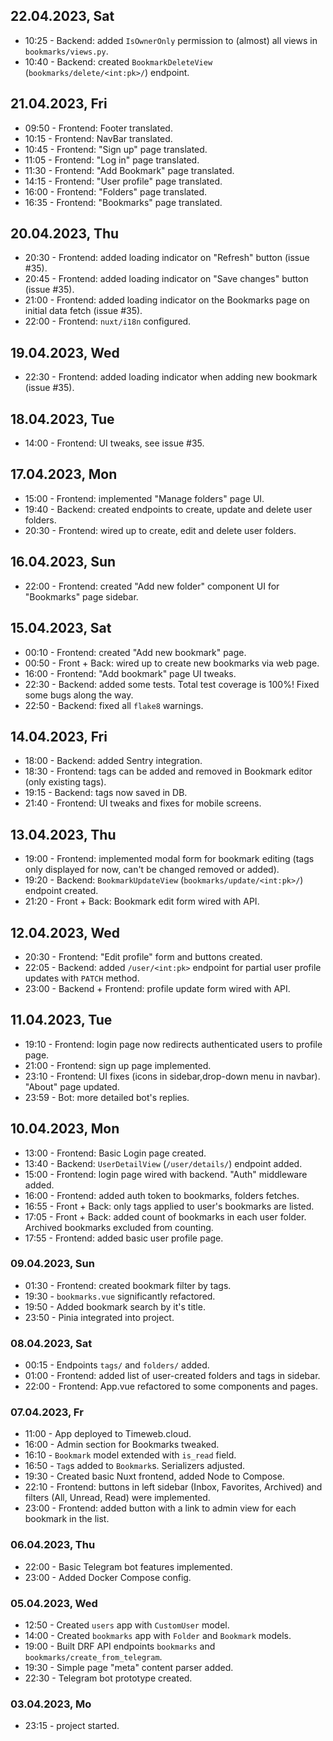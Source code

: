 ## 22.04.2023, Sat

- 10:25 - Backend: added `IsOwnerOnly` permission to (almost) all views in `bookmarks/views.py`.
- 10:40 - Backend: created `BookmarkDeleteView` (`bookmarks/delete/<int:pk>/`) endpoint.

## 21.04.2023, Fri

- 09:50 - Frontend: Footer translated.
- 10:15 - Frontend: NavBar translated.
- 10:45 - Frontend: "Sign up" page translated.
- 11:05 - Frontend: "Log in" page translated.
- 11:30 - Frontend: "Add Bookmark" page translated.
- 14:15 - Frontend: "User profile" page translated.
- 16:00 - Frontend: "Folders" page translated.
- 16:35 - Frontend: "Bookmarks" page translated.

## 20.04.2023, Thu

- 20:30 - Frontend: added loading indicator on "Refresh" button (issue #35).
- 20:45 - Frontend: added loading indicator on "Save changes" button (issue #35).
- 21:00 - Frontend: added loading indicator on the Bookmarks page on initial data fetch (issue #35).
- 22:00 - Frontend: `nuxt/i18n` configured.

## 19.04.2023, Wed

- 22:30 - Frontend: added loading indicator when adding new bookmark (issue #35).

## 18.04.2023, Tue
- 14:00 - Frontend: UI tweaks, see issue #35.

## 17.04.2023, Mon

- 15:00 - Frontend: implemented "Manage folders" page UI.
- 19:40 - Backend: created endpoints to create, update and delete user folders.
- 20:30 - Frontend: wired up to create, edit and delete user folders.

## 16.04.2023, Sun

- 22:00 - Frontend: created "Add new folder" component UI for "Bookmarks" page sidebar.

## 15.04.2023, Sat

- 00:10 - Frontend: created "Add new bookmark" page.
- 00:50 - Front + Back: wired up to create new bookmarks via web page.
- 16:00 - Frontend: "Add bookmark" page UI tweaks.
- 22:30 - Backend: added some tests. Total test coverage is 100%! Fixed some bugs along the way.
- 22:50 - Backend: fixed all `flake8` warnings.

## 14.04.2023, Fri

- 18:00 - Backend: added Sentry integration.
- 18:30 - Frontend: tags can be added and removed in Bookmark editor (only existing tags).
- 19:15 - Backend: tags now saved in DB.
- 21:40 - Frontend: UI tweaks and fixes for mobile screens.

## 13.04.2023, Thu

- 19:00 - Frontend: implemented modal form for bookmark editing (tags only displayed for now, can't be changed 
  removed or added).
- 19:20 - Backend: `BookmarkUpdateView` (`bookmarks/update/<int:pk>/`) endpoint created.
- 21:20 - Front + Back: Bookmark edit form wired with API.

## 12.04.2023, Wed

- 20:30 - Frontend: "Edit profile" form and buttons created.
- 22:05 - Backend: added `/user/<int:pk>` endpoint for partial user profile updates with `PATCH` method.
- 23:00 - Backend + Frontend: profile update form wired with API.

## 11.04.2023, Tue

- 19:10 - Frontend: login page now redirects authenticated users to profile page.
- 21:00 - Frontend: sign up page implemented.
- 23:10 - Frontend: UI fixes (icons in sidebar,drop-down menu in navbar). "About" page updated.
- 23:59 - Bot: more detailed bot's replies.

## 10.04.2023, Mon

- 13:00 - Frontend: Basic Login page created.
- 13:40 - Backend: `UserDetailView` (`/user/details/`) endpoint added.
- 15:00 - Frontend: login page wired with backend. "Auth" middleware added.
- 16:00 - Frontend: added auth token to bookmarks, folders fetches.
- 16:55 - Front + Back: only tags applied to user's bookmarks are listed.
- 17:05 - Front + Back: added count of bookmarks in each user folder. Archived bookmarks excluded from counting.
- 17:55 - Frontend: added basic user profile page.

### 09.04.2023, Sun

- 01:30 - Frontend: created bookmark filter by tags.
- 19:30 - `bookmarks.vue` significantly refactored.
- 19:50 - Added bookmark search by it's title.
- 23:50 - Pinia integrated into project.

### 08.04.2023, Sat

- 00:15 - Endpoints `tags/` and `folders/` added.
- 01:00 - Frontend: added list of user-created folders and tags in sidebar.
- 22:00 - Frontend: App.vue refactored to some components and pages.

### 07.04.2023, Fr

- 11:00 - App deployed to Timeweb.cloud.
- 16:00 - Admin section for Bookmarks tweaked.
- 16:10 - `Bookmark` model extended with `is_read` field.
- 16:50 - `Tag`s added to `Bookmark`s. Serializers adjusted.
- 19:30 - Created basic Nuxt frontend, added Node to Compose.
- 22:10 - Frontend: buttons in left sidebar (Inbox, Favorites, Archived) and filters (All, Unread, Read) were implemented.
- 23:00 - Frontend: added button with a link to admin view for each bookmark in the list.

### 06.04.2023, Thu

- 22:00 - Basic Telegram bot features implemented.
- 23:00 - Added Docker Compose config.

### 05.04.2023, Wed

- 12:50 - Created `users` app with `CustomUser` model.
- 14:00 - Created `bookmarks` app with `Folder` and `Bookmark` models.
- 19:00 - Built DRF API endpoints `bookmarks` and `bookmarks/create_from_telegram`.
- 19:30 - Simple page "meta" content parser added.
- 22:30 - Telegram bot prototype created.

### 03.04.2023, Mo

- 23:15 - project started.
